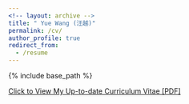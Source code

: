 ```yaml
---
<!-- layout: archive -->
title: " Yue Wang (汪越)"
permalink: /cv/
author_profile: true
redirect_from:
  - /resume
---
```


{% include base_path %}

[Click to View My Up-to-date Curriculum Vitae [PDF]](http://yuewang.github.io/files/cv_yuewang.pdf)

<!-- <embed src="http://lantaoyu.com/files/lantaoyu_cv.pdf" width="650" height="1800" type='application/pdf'> -->
